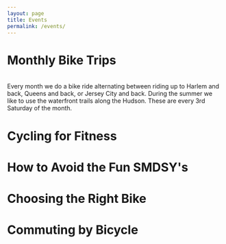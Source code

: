 ```yaml
---
layout: page
title: Events
permalink: /events/
---
```

<h1>Monthly Bike Trips</h1><br>
Every month we do a bike ride alternating between riding up to Harlem and back, Queens and back, or Jersey City and back. During the summer we like to use the waterfront trails along the Hudson. These are every 3rd Saturday of the month.

<h1>Cycling for Fitness</h1>
<h1>How to Avoid the Fun SMDSY's</h1>
<h1>Choosing the Right Bike</h1>
<h1>Commuting by Bicycle</h1>
